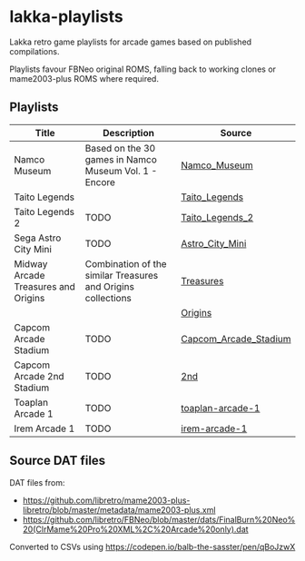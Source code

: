# lakka-playlists

Lakka retro game playlists for arcade games based on published compilations.

Playlists favour FBNeo original ROMS, falling back to working clones or mame2003-plus ROMS where required.

## Playlists

| Title                               | Description                                                  | Source                                                                               |
| ----------------------------------- | ------------------------------------------------------------ | ------------------------------------------------------------------------------------ |
| Namco Museum                        | Based on the 30 games in Namco Museum Vol. 1 - Encore        | [Namco_Museum](https://en.wikipedia.org/wiki/Namco_Museum)                           |
| Taito Legends                       |                                                              | [Taito_Legends](https://en.wikipedia.org/wiki/Taito_Legends)                         |
| Taito Legends 2                     | TODO                                                         | [Taito_Legends_2](https://en.wikipedia.org/wiki/Taito_Legends_2)                     |
| Sega Astro City Mini                | TODO                                                         | [Astro_City_Mini](https://sega.fandom.com/wiki/Astro_City_Mini)                      |
| Midway Arcade Treasures and Origins | Combination of the similar Treasures and Origins collections | [Treasures](https://en.wikipedia.org/wiki/Midway_Arcade_Treasures)                   |
|                                     |                                                              | [Origins](https://en.wikipedia.org/wiki/Midway_Arcade_Origins)                       |
| Capcom Arcade Stadium               | TODO                                                         | [Capcom_Arcade_Stadium](https://en.wikipedia.org/wiki/Capcom_Arcade_Stadium)         |
| Capcom Arcade 2nd Stadium           | TODO                                                         | [2nd](https://en.wikipedia.org/wiki/Capcom_Arcade_Stadium#Capcom_Arcade_2nd_Stadium) |
| Toaplan Arcade 1                    | TODO                                                         | [toaplan-arcade-1](https://evercade.co.uk/cartridges/)                               |
| Irem Arcade 1                       | TODO                                                         | [irem-arcade-1](https://evercade.co.uk/cartridges/irem-arcade-1/)                    |

## Source DAT files

DAT files from:

- https://github.com/libretro/mame2003-plus-libretro/blob/master/metadata/mame2003-plus.xml
- https://github.com/libretro/FBNeo/blob/master/dats/FinalBurn%20Neo%20(ClrMame%20Pro%20XML%2C%20Arcade%20only).dat

Converted to CSVs using https://codepen.io/balb-the-sasster/pen/qBoJzwX
